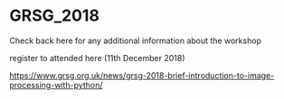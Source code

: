 # GRSG_2018

Check back here for any additional information about the workshop

register to attended here (11th December 2018)

https://www.grsg.org.uk/news/grsg-2018-brief-introduction-to-image-processing-with-python/
